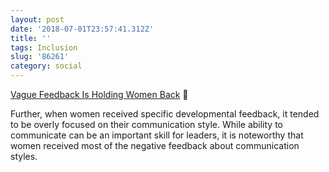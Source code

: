 ```yaml
---
layout: post
date: '2018-07-01T23:57:41.312Z'
title: ''
tags: Inclusion
slug: '86261'
category: social
---
```

[Vague Feedback Is Holding Women Back](https://hbr.org/2016/04/research-vague-feedback-is-holding-women-back) 🔗

Further, when women received specific developmental feedback, it tended to be overly focused on their communication style. While ability to communicate can be an important skill for leaders, it is noteworthy that women received most of the negative feedback about communication styles.
